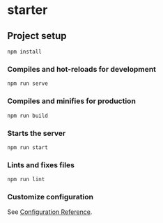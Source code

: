 # starter

## Project setup
```
npm install
```

### Compiles and hot-reloads for development
```
npm run serve
```

### Compiles and minifies for production
```
npm run build
```

### Starts the server
```
npm run start
```

### Lints and fixes files
```
npm run lint
```

### Customize configuration
See [Configuration Reference](https://cli.vuejs.org/config/).
